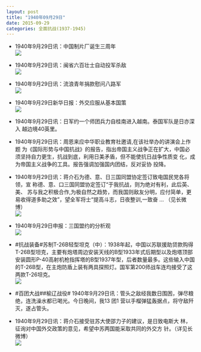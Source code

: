 ```yaml
---
layout: post
title: "1940年09月29日"
date: 2015-09-29
categories: 全面抗战(1937-1945)
---
```


<meta name="referrer" content="no-referrer" />

- 1940年9月29日讯：中国制片厂诞生三周年 <br/><img src="https://ww3.sinaimg.cn/large/aca367d8jw1ewjqbgjpydj205f0a0dgj.jpg" />

- 1940年9月29日讯：闽省六百壮士自动投军杀敌 <br/><img src="https://ww2.sinaimg.cn/large/aca367d8jw1ewjolk52tkj20a30am0tn.jpg" />

- 1940年9月29日讯：流浪青年捐款慰问八路军 <br/><img src="https://ww2.sinaimg.cn/large/aca367d8jw1ewjmuh8851j20ho0bsabs.jpg" />

- 1940年9月29日新华日报：外交应服从基本国策 <br/><img src="https://ww1.sinaimg.cn/large/aca367d8jw1ewjl40ikqfj21210idagv.jpg" />

- 1940年9月29日讯：日军约一个师团兵力自桂南进入越南。泰国军队是日亦深入 越边境40英里。 

- 1940年9月29日讯：周恩来应中华职业教育社邀请,在该社举办的讲演会上作题 为《国际形势与中国抗战》的报告，指出帝国主义战争正在扩大，中国必  须坚持自力更生，抗战到底，利用日美矛盾，但不能使抗日战争性质变 化，成为帝国主义战争的工具。报告强调加强国内团结，反对妥协 投降。  

- 1940年9月29日讯：蒋介石为德、意、日三国同盟协定签订致电国民党各将领，宣 称德、意、口三国同盟协定签订“于我抗战，则为绝对有利，此后英、美、 苏与我之积极合作,为极自然之趋势，而我国则敌友分明，应付简单，更 易收得道多助之效”，望全军将士“提高斗志，日夜整训,一致奋 ... （见长微博） <br/><img src="https://ww1.sinaimg.cn/large/aca367d8jw1ewj531fiqfj20c8090jsi.jpg" />

- 1940年9月29日申报：三国盟约的分析观 <br/><img src="https://ww1.sinaimg.cn/large/aca367d8jw1ewj3s679srj20vi0ylnm5.jpg" />

- #抗战装备#苏制T-26B轻型坦克（中）：1938年起，中国以苏联援助贷款购得T-26B型坦克，主要有炮塔周边安装天线的B型1933年式后期型以及炮塔顶部安装圆形P-40高射机枪指挥塔的B型1937年型，后者数量最多。这些输入中国的T-26B型，在主炮防盾上装有两具探照灯。国军第200师战车连均接受了这两款T-26坦克。 <br/><img src="https://ww1.sinaimg.cn/large/aca367d8jw1ewj3cmmksfj209v0j0jue.jpg" />

- #百团大战##榆辽战役# 1940年9月29日讯：管头之敌经我数日围困，弹尽粮绝，连洗澡水都已喝光。今日晚间，我13 团1 营以手榴弹猛轰据点，将守敌歼灭，遂占管头。 

- 1940年9月29日讯：蒋介石接受驻苏大使邵力子的建议，是日致电斯大 林，征询对中国外交政策的意见，希望中苏两国能采取共同的外交方 针。（详见长微博） <br/><img src="https://ww3.sinaimg.cn/large/aca367d8jw1ewiy5fwvcxj20c80ay0u5.jpg" />

